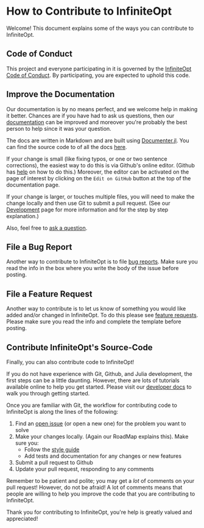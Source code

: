 # How to Contribute to InfiniteOpt
Welcome! This document explains some of the ways you can contribute to InfiniteOpt.

## Code of Conduct
This project and everyone participating in it is governed by the
[InfiniteOpt Code of Conduct](https://github.com/infiniteopt/InfiniteOpt.jl/blob/master/CODE_OF_CONDUCT.md).
By participating, you are expected to uphold this code.

## Improve the Documentation
Our documentation is by no means perfect, and we welcome help in making it better.
Chances are if you have had to ask us questions, then our
[documentation](https://pulsipher.github.io/InfiniteOpt.jl/dev/) can be improved
and moreover you're probably the best person to help since it was your question.

The docs are written in Markdown and are built using [Documenter.jl](https://github.com/JuliaDocs/Documenter.jl).
You can find the source code to of all the docs [here](https://github.com/infiniteopt/InfiniteOpt.jl/tree/master/docs/src).

If your change is small (like fixing typos, or one or two sentence corrections),
the easiest way to do this is via Github's online editor. (Github has
[help](https://help.github.com/articles/editing-files-in-another-user-s-repository/)
on how to do this.) Moreover, the editor can be activated on the page of interest
by clicking on the `Edit on GitHub` button at the top of the documentation page.

If your change is larger, or touches multiple files, you will need to make the
change locally and then use Git to submit a pull request. (See our [Development](https://pulsipher.github.io/InfiniteOpt.jl/dev/develop/start_guide)
page for more information and for the step by step explanation.)

Also, feel free to [ask a question](https://github.com/infiniteopt/InfiniteOpt.jl/issues/new?assignees=&labels=question&template=i-have-a-question.md&title=%5BHelp+Wanted%5D+My+Question).

## File a Bug Report
Another way to contribute to InfiniteOpt is to file [bug reports](https://github.com/infiniteopt/InfiniteOpt.jl/issues/new?assignees=&labels=bug&template=bug-report.md&title=%5BBUG%5D+My+Issue+Here).
Make sure you read the info in the box where you write the body of the issue
before posting.

## File a Feature Request
Another way to contribute is to let us know of something you would like added
and/or changed in InfiniteOpt. To do this please see [feature requests](https://github.com/infiniteopt/InfiniteOpt.jl/issues/new?assignees=&labels=enhancement&template=feature-request.md&title=%5BFEATURE%5D+My+Desired+Feature+Here).
Please make sure you read the info and complete the template before posting.

## Contribute InfiniteOpt's Source-Code
Finally, you can also contribute code to InfiniteOpt!

If you do not have experience with Git, Github, and Julia development, the first
steps can be a little daunting. However, there are lots of tutorials available
online to help you get started. Please visit our [developer docs](https://pulsipher.github.io/InfiniteOpt.jl/dev/develop/start_guide)
to walk you through getting started.

Once you are familiar with Git, the workflow for contributing code to InfiniteOpt
is along the lines of the following:
1. Find an [open issue](https://github.com/infiniteopt/InfiniteOpt.jl/issues) (or open a
    new one) for the problem you want to solve
2. Make your changes locally. (Again our RoadMap explains this). Make sure you:
    - Follow the [style guide](https://pulsipher.github.io/InfiniteOpt.jl/dev/develop/style)
    - Add tests and documentation for any changes or new features
3. Submit a pull request to Github
4. Update your pull request, responding to any comments

Remember to be patient and polite; you may get a _lot_ of comments on your pull
request! However, do not be afraid! A lot of comments means that people are
willing to help you improve the code that you are contributing to InfiniteOpt.

Thank you for contributing to InfiniteOpt, you're help is greatly valued and
appreciated!
